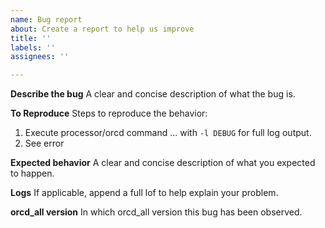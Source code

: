 ```yaml
---
name: Bug report
about: Create a report to help us improve
title: ''
labels: ''
assignees: ''

---
```


**Describe the bug**
A clear and concise description of what the bug is.

**To Reproduce**
Steps to reproduce the behavior:

1. Execute processor/orcd command ... with `-l DEBUG` for full log output.
2. See error

**Expected behavior**
A clear and concise description of what you expected to happen.

**Logs**
If applicable, append a full lof to help explain your problem.

**orcd_all version**
In which orcd_all version this bug has been observed.

